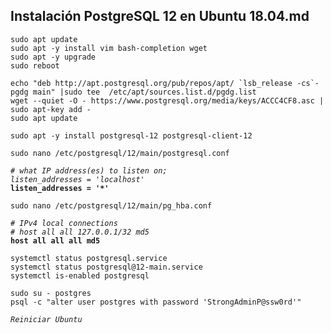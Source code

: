 ## Instalación PostgreSQL 12 en Ubuntu 18.04.md

```
sudo apt update 
sudo apt -y install vim bash-completion wget
sudo apt -y upgrade
sudo reboot
```
```
echo "deb http://apt.postgresql.org/pub/repos/apt/ `lsb_release -cs`-pgdg main" |sudo tee  /etc/apt/sources.list.d/pgdg.list
wget --quiet -O - https://www.postgresql.org/media/keys/ACCC4CF8.asc | sudo apt-key add -
sudo apt update
```
```
sudo apt -y install postgresql-12 postgresql-client-12
``` 
```
sudo nano /etc/postgresql/12/main/postgresql.conf
```
*`# what IP address(es) to listen on;`*<br/>
*`listen_addresses = 'localhost'`*<br/>
**`listen_addresses = '*'`** 
```
sudo nano /etc/postgresql/12/main/pg_hba.conf
```
*`# IPv4 local connections`*<br/> 
*`# host all all 127.0.0.1/32 md5`*<br/> 
**`host all all all md5`** 
```
systemctl status postgresql.service
systemctl status postgresql@12-main.service
systemctl is-enabled postgresql
```
```
sudo su - postgres
psql -c "alter user postgres with password 'StrongAdminP@ssw0rd'"
```
*`Reiniciar Ubuntu`* 
